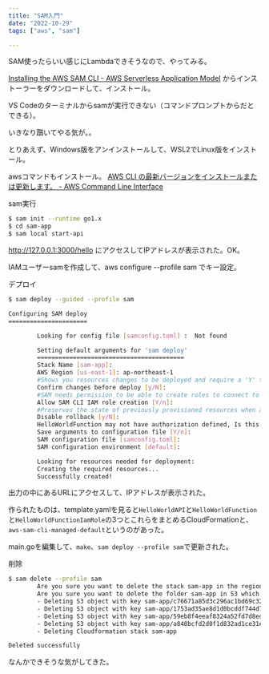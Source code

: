 ```yaml
---
title: "SAM入門"
date: "2022-10-29"
tags: ["aws", "sam"]

---
```


SAM使ったらいい感じにLambdaできそうなので、やってみる。

[Installing the AWS SAM CLI - AWS Serverless Application Model](https://docs.aws.amazon.com/serverless-application-model/latest/developerguide/serverless-sam-cli-install.html)
からインストーラーをダウンロードして、インストール。

VS Codeのターミナルからsamが実行できない（コマンドプロンプトからだとできる）。

いきなり躓いてやる気が。。

とりあえず、Windows版をアンインストールして、WSL2でLinux版をインストール。

awsコマンドもインストール。
[AWS CLI の最新バージョンをインストールまたは更新します。 - AWS Command Line Interface](https://docs.aws.amazon.com/ja_jp/cli/latest/userguide/getting-started-install.html#getting-started-install-instructions)

sam実行
```sh
$ sam init --runtime go1.x
$ cd sam-app
$ sam local start-api
```
http://127.0.0.1:3000/hello にアクセスしてIPアドレスが表示された。OK。

IAMユーザーsamを作成して、aws configure --profile sam でキー設定。

デプロイ
```sh
$ sam deploy --guided --profile sam

Configuring SAM deploy
======================

        Looking for config file [samconfig.toml] :  Not found

        Setting default arguments for 'sam deploy'
        =========================================
        Stack Name [sam-app]:
        AWS Region [us-east-1]: ap-northeast-1
        #Shows you resources changes to be deployed and require a 'Y' to initiate deploy
        Confirm changes before deploy [y/N]:
        #SAM needs permission to be able to create roles to connect to the resources in your template
        Allow SAM CLI IAM role creation [Y/n]:
        #Preserves the state of previously provisioned resources when an operation fails
        Disable rollback [y/N]:
        HelloWorldFunction may not have authorization defined, Is this okay? [y/N]: y
        Save arguments to configuration file [Y/n]:
        SAM configuration file [samconfig.toml]:
        SAM configuration environment [default]:

        Looking for resources needed for deployment:
        Creating the required resources...
        Successfully created!
```
出力の中にあるURLにアクセスして、IPアドレスが表示された。

作られたものは、template.yamlを見ると`HelloWorldAPI`と`HelloWorldFunction`と`HelloWorldFunctionIamRole`の3つとこれらをまとめるCloudFormationと、`aws-sam-cli-managed-default`というのがあった。

main.goを編集して、`make`、`sam deploy --profile sam`で更新された。

削除
```sh
$ sam delete --profile sam
        Are you sure you want to delete the stack sam-app in the region ap-northeast-1 ? [y/N]: y
        Are you sure you want to delete the folder sam-app in S3 which contains the artifacts? [y/N]: y
        - Deleting S3 object with key sam-app/c76671a85d3c296ac1bd69c32352798f
        - Deleting S3 object with key sam-app/1753ad35ae8d1d0bcddf744d77f7c03f.template
        - Deleting S3 object with key sam-app/59eb8f4eeaf8324a52fd7d8ed8741599
        - Deleting S3 object with key sam-app/a848bcfd2d0f1d832ad1ce31edca1e2f.template
        - Deleting Cloudformation stack sam-app

Deleted successfully
```

なんかできそうな気がしてきた。
